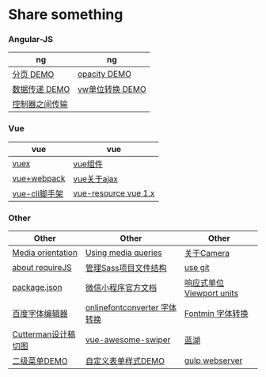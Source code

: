 # Share something

### Angular-JS

|  ng  |   ng   |
| ---------- | -----------  |
| [分页 DEMO](https://c-rachel.github.io/Share/%E5%88%86%E9%A1%B5.html) | [opacity DEMO](https://c-rachel.github.io/Share/opacity%20(filter%20IE).html) |
| [数据传递 DEMO](https://c-rachel.github.io/Share/%E5%B9%B3%E8%A1%8C%E6%A8%A1%E5%9D%97%E6%95%B0%E6%8D%AE%E4%BC%A0%E9%80%92.html) | [vw单位转换 DEMO](https://c-rachel.github.io/Share/vw.html) |
| [控制器之间传输](https://github.com/C-Rachel/Share/issues/1)  |       |


### Vue

|  vue  |   vue   |
| ---------- | -----------  |
| [vuex](https://github.com/C-Rachel/Share/issues/2) | [vue组件](https://github.com/C-Rachel/Share/issues/3) |
| [vue+webpack](https://github.com/C-Rachel/Share/issues/4) | [vue关于ajax](https://github.com/C-Rachel/Share/issues/5) |
|  [vue-cli脚手架](https://github.com/C-Rachel/Share/issues/6)  | [vue-resource vue 1.x](https://github.com/C-Rachel/Share/issues/9) |


### Other

|  Other  |   Other   |   Other   |
| ---------- | ----------- | ----------- |
|  [Media orientation](https://developer.mozilla.org/en-US/docs/Web/CSS/@media/orientation)  |   [Using media queries](https://developer.mozilla.org/en-US/docs/Web/CSS/Media_Queries/Using_media_queries)   | [关于Camera](https://github.com/C-Rachel/Share/issues/7) |
| [about requireJS](https://github.com/C-Rachel/Share/issues/10) | [管理Sass项目文件结构](https://github.com/C-Rachel/Share/issues/11) | [use git](https://blog.csdn.net/sinat_20177327/article/details/76062030) |
| [package.json](https://yarnpkg.com/lang/zh-hans/docs/package-json/)  |  [微信小程序官方文档](https://developers.weixin.qq.com/miniprogram/dev/index.html) | [响应式单位 Viewport units](https://tutorialzine.com/2015/05/simplify-your-stylesheets-with-the-magical-css-viewport-units) |
| [百度字体编辑器](http://fontstore.baidu.com/static/editor/index.html) | [onlinefontconverter 字体转换](https://onlinefontconverter.com/) | [Fontmin 字体转换](https://github.com/ecomfe/fontmin) |
| [Cutterman设计稿切图](https://github.com/jawil/blog/issues/11) | [vue-awesome-swiper](https://surmon-china.github.io/vue-awesome-swiper/) | [蓝湖](http://sos.lanhuapp.com/#/1) |
| [二级菜单DEMO](https://c-rachel.github.io/Share/menu-demo.html) | [自定义表单样式DEMO](https://c-rachel.github.io/Share/form.html) | [gulp webserver](https://github.com/C-Rachel/Share/issues/22) |


